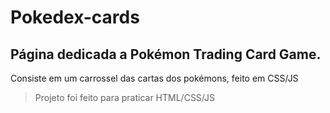 # Pokedex-cards

## Página dedicada a Pokémon Trading Card Game.
Consiste em um carrossel das cartas dos pokémons, feito em CSS/JS

> Projeto foi feito para praticar HTML/CSS/JS 
